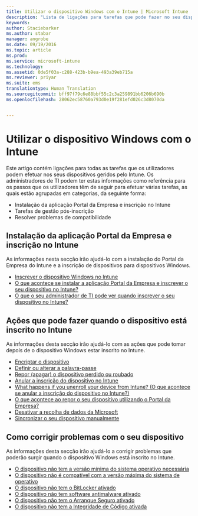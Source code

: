```yaml
---
title: Utilizar o dispositivo Windows com o Intune | Microsoft Intune
description: "Lista de ligações para tarefas que pode fazer no seu dispositivo móvel Windows quando este está inscrito no Intune"
keywords: 
author: Staciebarker
ms.author: stabar
manager: angrobe
ms.date: 09/19/2016
ms.topic: article
ms.prod: 
ms.service: microsoft-intune
ms.technology: 
ms.assetid: 0de5f03a-c288-423b-b9ea-493a39eb715a
ms.reviewer: priyar
ms.suite: ems
translationtype: Human Translation
ms.sourcegitcommit: bff97f79c6e88bbf55c2c3a259891bb6206b690b
ms.openlocfilehash: 28062ec58760a793d0e19f281efd026c3d8070da


---
```


# Utilizar o dispositivo Windows com o Intune

Este artigo contém ligações para todas as tarefas que os utilizadores podem efetuar nos seus dispositivos geridos pelo Intune. Os administradores de TI podem ter estas informações como referência para os passos que os utilizadores têm de seguir para efetuar várias tarefas, as quais estão agrupadas em categorias, da seguinte forma:
- Instalação da aplicação Portal da Empresa e inscrição no Intune
- Tarefas de gestão pós-inscrição
- Resolver problemas de compatibilidade

## Instalação da aplicação Portal da Empresa e inscrição no Intune

As informações nesta secção irão ajudá-lo com a instalação do Portal da Empresa do Intune e a inscrição de dispositivos para dispositivos Windows.

- [Inscrever o dispositivo Windows no Intune](enroll-your-device-in-intune-windows.md)
- [O que acontece se instalar a aplicação Portal da Empresa e inscrever o seu dispositivo no Intune?](what-happens-if-you-install-the-company-portal-app-and-enroll-your-device-in-intune-windows.md)
- [O que o seu administrador de TI pode ver quando inscrever o seu dispositivo no Intune?](what-can-your-it-administrator-see-when-you-enroll-your-device-in-intune-windows.md)

## Ações que pode fazer quando o dispositivo está inscrito no Intune

As informações desta secção irão ajudá-lo com as ações que pode tomar depois de o dispositivo Windows estar inscrito no Intune.

- [Encriptar o dispositivo](encrypt-your-device-windows.md)
- [Definir ou alterar a palavra-passe](set-or-change-your-password-windows.md)
- [Repor (apagar) o dispositivo perdido ou roubado](reset-erase-your-lost-or-stolen-device-windows.md)
- [Anular a inscrição do dispositivo no Intune](unenroll-your-device-from-intune-windows.md)
- [What happens if you unenroll your device from Intune? (O que acontece se anular a inscrição do dispositivo no Intune?)](what-happens-if-you-unenroll-your-device-from-intune-windows.md)
- [O que acontece ao repor o seu dispositivo utilizando o Portal da Empresa?](what-happens-if-you-reset-your-device-using-the-company-portal-windows.md)
- [Desativar a recolha de dados da Microsoft](turn-off-microsoft-usage-data-collection-windows.md)
- [Sincronizar o seu dispositivo manualmente](sync-your-device-manually-windows.md)

## Como corrigir problemas com o seu dispositivo

As informações desta secção irão ajudá-lo a corrigir problemas que poderão surgir quando o dispositivo Windows está inscrito no Intune.

- [O dispositivo não tem a versão mínima do sistema operativo necessária](device-doesnt-have-the-required-minimum-operating-system-version-windows.md)
- [O dispositivo não é compatível com a versão máxima do sistema de operativo](device-doesnt-comply-with-maximum-operating-system-version-windows.md)
- [O dispositivo não tem o BitLocker ativado](device-doesnt-have-bitlocker-enabled-windows.md)
- [O dispositivo não tem software antimalware ativado](device-doesnt-have-antimalware-software-enabled-windows.md)
- [O dispositivo não tem o Arranque Seguro ativado](device-doesnt-have-secure-boot-enabled-windows.md)
- [O dispositivo não tem a Integridade de Código ativada](device-doesnt-have-code-integrity-enabled-windows.md)



<!--HONumber=Sep16_HO3-->


